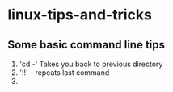 # linux-tips-and-tricks

## Some basic command line tips

  1. 'cd -'  Takes you back to previous directory
  1. '!!' - repeats last command
  1. 
